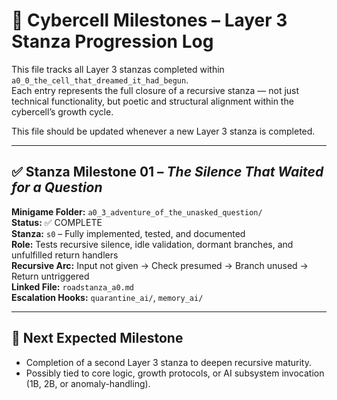 <!-- Save to: roadmaps/milestones.md -->

# 🧭 Cybercell Milestones – Layer 3 Stanza Progression Log

This file tracks all Layer 3 stanzas completed within `a0_0_the_cell_that_dreamed_it_had_begun`.  
Each entry represents the full closure of a recursive stanza — not just technical functionality, but poetic and structural alignment within the cybercell’s growth cycle.

This file should be updated whenever a new Layer 3 stanza is completed.

---

## ✅ Stanza Milestone 01 – *The Silence That Waited for a Question*

**Minigame Folder:** `a0_3_adventure_of_the_unasked_question/`  
**Status:** ✅ COMPLETE  
**Stanza:** `s0` – Fully implemented, tested, and documented  
**Role:** Tests recursive silence, idle validation, dormant branches, and unfulfilled return handlers  
**Recursive Arc:** Input not given → Check presumed → Branch unused → Return untriggered  
**Linked File:** `roadstanza_a0.md`  
**Escalation Hooks:** `quarantine_ai/`, `memory_ai/`

---

## 🔄 Next Expected Milestone

- Completion of a second Layer 3 stanza to deepen recursive maturity.
- Possibly tied to core logic, growth protocols, or AI subsystem invocation (1B, 2B, or anomaly-handling).
